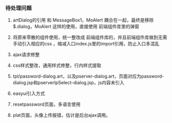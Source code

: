 ### 待处理问题

1. artDialog的引用 和 MessageBox1，MoAlert 耦合在一起，最终是移除 $.dialog，MoAlert 这样的使用，直接使用 前端组件库里的弹窗

2. 将原来零散的组件使用，统一整改成 前端组件库的，并且前端组件库做到无需手动引入相应的css ，缩减入口index.js里的import引用，防止入口多混乱

3. ajax请求修整

4. css样式整改，通用样式修整，行内样式提取

5. tpl/password-dialog.art，以及pserver-dialog.art，页面对应为password-dialog.jsp和pserverIpSelect-dialog.jsp，js内容未引入

7. easyui引入方式

8. resetpassword页面，多语言使用

9. plat页面，头像上传报错，估计是后台ajax调用。

